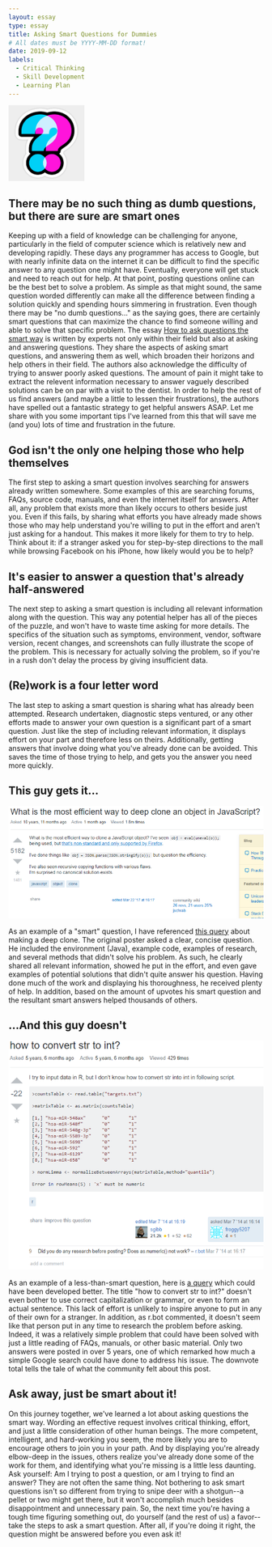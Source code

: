 ```yaml
---
layout: essay
type: essay
title: Asking Smart Questions for Dummies
# All dates must be YYYY-MM-DD format!
date: 2019-09-12
labels:
  - Critical Thinking
  - Skill Development
  - Learning Plan
---
```


<img class="ui small right circular floated image" src="../images/QM.jpg" width="150" height="150">

## There may be no such thing as dumb questions, but there are sure are smart ones

  Keeping up with a field of knowledge can be challenging for anyone, particularly in the field of computer science which is relatively new and developing rapidly.  These days any programmer has access to Google, but with nearly infinite data on the internet it can be difficult to find the specific answer to any question one might have.  Eventually, everyone will get stuck and need to reach out for help.  At that point, posting questions online can be the best bet to solve a problem.  As simple as that might sound, the same question worded differently can make all the difference between finding a solution quickly and spending hours simmering in frustration.  Even though there may be "no dumb questions..." as the saying goes, there are certainly smart questions that can maximize the chance to find someone willing and able to solve that specific problem.  The essay <a href="http://www.catb.org/esr/faqs/smart-questions.html">How to ask questions the smart way</a> is written by experts not only within their field but also at asking and answering questions.  They share the aspects of asking smart questions, and answering them as well, which broaden their horizons and help others in their field.  The authors also acknowledge the difficulty of trying to answer poorly asked questions. The amount of pain it might take to extract the relevent information necessary to answer vaguely described solutions can be on par with a visit to the dentist.  In order to help the rest of us find answers (and maybe a little to lessen their frustrations), the authors have spelled out a fantastic strategy to get helpful answers ASAP.  Let me share with you some important tips I've learned from this that will save me (and you) lots of time and frustration in the future.
  
## God isn't the only one helping those who help themselves
  
  The first step to asking a smart question involves searching for answers already written somewhere.  Some examples of this are searching forums, FAQs, source code, manuals, and even the internet itself for answers.  After all, any problem that exists more than likely occurs to others beside just you.  Even if this fails, by sharing what efforts you have already made shows those who may help understand you're willing to put in the effort and aren't just asking for a handout.  This makes it more likely for them to try to help.  Think about it: if a stranger asked you for step-by-step directions to the mall while browsing Facebook on his iPhone, how likely would you be to help?
  
## It's easier to answer a question that's already half-answered

  The next step to asking a smart question is including all relevant information along with the question.  This way any potential helper has all of the pieces of the puzzle, and won't have to waste time asking for more details.  The specifics of the situation such as symptoms, environment, vendor, software version, recent changes, and screenshots can fully illustrate the scope of the problem.  This is necessary for actually solving the problem, so if you're in a rush don't delay the process by giving insufficient data.
  
## (Re)work is a four letter word
  
  The last step to asking a smart question is sharing what has already been attempted.  Research undertaken, diagnostic steps ventured, or any other efforts made to answer your own question is a significant part of a smart question.  Just like the step of including relevant information, it displays effort on your part and therefore less on theirs.  Additionally, getting answers that involve doing what you've already done can be avoided. This saves the time of those trying to help, and gets you the answer you need more quickly.
  
## This guy gets it...

<img class="ui big image" src="../images/SQ.png">

  As an example of a "smart" question, I have referenced <a href="https://stackoverflow.com/questions/122102/what-is-the-most-efficient-way-to-deep-clone-an-object-in-javascript">this query</a> about making a deep clone.  The original poster asked a clear, concise question.  He included the environment (Java), example code, examples of research, and several methods that didn't solve his problem.  As such, he clearly shared all relevant information, showed he put in the effort, and even gave examples of potential solutions that didn't quite answer his question.  Having done much of the work and displaying his thoroughness, he received plenty of help.  In addition, based on the amount of upvotes his smart question and the resultant smart answers helped thousands of others.
  
## ...And this guy doesn't

<img class="ui big image" src="../images/DQ.png">

  As an example of a less-than-smart question, here is <a href="https://stackoverflow.com/questions/22255159/how-to-convert-str-to-int">a query</a> which could have been developed better.  The title "how to convert str to int?" doesn't even bother to use correct capitalization or grammar, or even to form an actual sentence.  This lack of effort is unlikely to inspire anyone to put in any of their own for a stranger.  In addition, as r.bot commented, it doesn't seem like that person put in any time to research the problem before asking.  Indeed, it was a relatively simple problem that could have been solved with just a little reading of FAQs, manuals, or other basic material.  Only two answers were posted in over 5 years, one of which remarked how much a simple Google search could have done to address his issue.  The downvote total tells the tale of what the community felt about this post.
  
## Ask away, just be smart about it!

  On this journey together, we've learned a lot about asking questions the smart way.  Wording an effective request involves critical thinking, effort, and just a little consideration of other human beings.  The more competent, intelligent, and hard-working you seem, the more likely you are to encourage others to join you in your path.  And by displaying you're already elbow-deep in the issues, others realize you've already done some of the work for them, and identifying what you're missing is a little less daunting.  Ask yourself: Am I trying to post a question, or am I trying to find an answer?  They are not often the same thing.  Not bothering to ask smart questions isn't so different from trying to snipe deer with a shotgun--a pellet or two might get there, but it won't accomplish much besides disappointment and unnecessary pain.  So, the next time you're having a tough time figuring something out, do yourself (and the rest of us) a favor--take the steps to ask a smart question.  After all, if you're doing it right, the question might be answered before you even ask it!
